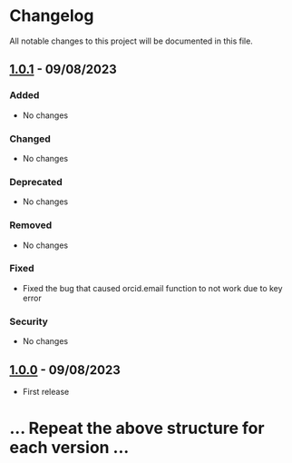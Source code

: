 # Changelog

All notable changes to this project will be documented in this file.

## [1.0.1] - 09/08/2023

### Added
- No changes

### Changed
- No changes

### Deprecated
- No changes

### Removed
- No changes

### Fixed
- Fixed the bug that caused orcid.email function to not work due to key error

### Security
- No changes

## [1.0.0] - 09/08/2023

- First release

# ... Repeat the above structure for each version ...

[1.0.1]:https://github.com/sri0606/PyOrcid/releases/tag/v1.0.1
[1.0.0]:https://github.com/sri0606/PyOrcid/releases/tag/v1.0.0  
